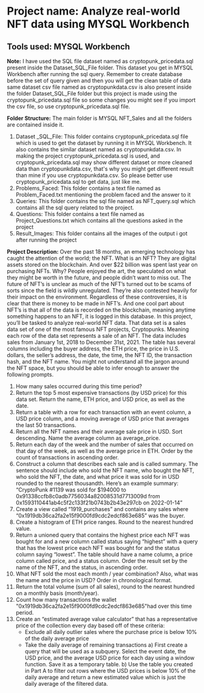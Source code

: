 # Project name: Analyze real-world NFT data using MYSQL Workbench

## Tools used: MYSQL Workbench

**Note:** I have used the SQL file dataset named as cryptopunk_pricedata.sql present inside the Dataset_SQL_File folder. This dataset you get in MYSQL Workbench after running the sql query. Remember to create database before the set of query given and then you will get the clean table of data same dataset csv file named as cryptopunkdata.csv is also present inside the folder Dataset_SQL_File folder but this project is made using the cryptopunk_pricedata.sql file so some changes you might see if you import the csv file, so use cryptopunk_pricedata.sql file.

**Folder Structure:** The main folder is MYSQL NFT_Sales and all the folders are contained inside it.  
1) Dataset _SQL_File: This folder contains cryptopunk_pricedata.sql file which is used to get the dataset by running it in MYSQL Workbench.
   It also contains the similar dataset named as cryptopunkdata.csv. In making the project cryptopunk_pricedata.sql is used, and cryptopunk_pricedata.sql may show different dataset or 
   more cleaned data than cryptopunkdata.csv, that's why you might get different result than mine if you use cryptopunkdata.csv. So please better use cryptopunk_pricedata.sql to get 
   data, just like me.
2) Problems_Faced: This folder contains a text file named as Problem_Faced.txt mentioning the problem faced and the answer to it
3) Queries: This folder contains the sql file named as NFT_query.sql which contains all the sql query related to the project.
4) Questions: This folder contains a text file named as Project_Questions.txt which contains all the questions asked in the project
5) Result_Images: This folder contains all the images of the output i got after running the project

**Project Description:** Over the past 18 months, an emerging technology has caught the attention of the world; the NFT. What is an NFT? They are digital assets stored on the blockchain. And over $22 billion was spent last year on purchasing NFTs. Why? People enjoyed the art, the speculated on what they might be worth in the future, and people didn’t want to miss out. 
The future of NFT’s is unclear as much of the NFT’s turned out to be scams of sorts since the field is wildly unregulated. They’re also contested heavily for their impact on the environment. Regardless of these controversies, it is clear that there is money to be made in NFT’s. And one cool part about NFT’s is that all of the data is recorded on the blockchain, meaning anytime something happens to an NFT, it is logged in this database. 
In this project, you’ll be tasked to analyze real-world NFT data. That data set is a sales data set of one of the most famous NFT projects, Cryptopunks. Meaning each row of the data set represents a sale of an NFT. The data includes sales from January 1st, 2018 to December 31st, 2021. The table has several columns including the buyer address, the ETH price, the price in U.S. dollars, the seller’s address, the date, the time, the NFT ID, the transaction hash, and the NFT name. You might not understand all the jargon around the NFT space, but you should be able to infer enough to answer the following prompts.
 
1) How many sales occurred during this time period? 
2) Return the top 5 most expensive transactions (by USD price) for this data set. Return the name, ETH price, and USD price, as well as the date.
3) Return a table with a row for each transaction with an event column, a USD price column, and a moving average of USD price that averages the last 50 transactions.
4) Return all the NFT names and their average sale price in USD. Sort descending. Name the average column as average_price.
5) Return each day of the week and the number of sales that occurred on that day of the week, as well as the average price in ETH. Order by the count of transactions in ascending order.
6) Construct a column that describes each sale and is called summary. The sentence should include who sold the NFT name, who bought the NFT, who sold the NFT, the date, and what price it 
   was sold for in USD rounded to the nearest thousandth.
   Here’s an example summary:
   “CryptoPunk #1139 was sold for $194000 to 0x91338ccfb8c0adb7756034a82008531d7713009d from 0x1593110441ab4c5f2c133f21b0743b2b43e297cb on 2022-01-14”
7) Create a view called “1919_purchases” and contains any sales where “0x1919db36ca2fa2e15f9000fd9cdc2edcf863e685” was the buyer.
8) Create a histogram of ETH price ranges. Round to the nearest hundred value. 
9) Return a unioned query that contains the highest price each NFT was bought for and a new column called status saying “highest” with a query that has the lowest price each NFT was 
   bought for and the status column saying “lowest”. The table should have a name column, a price column called price, and a status column. Order the result set by the name of the NFT, 
   and the status, in ascending order. 
10) What NFT sold the most each month / year combination? Also, what was the name and the price in USD? Order in chronological format. 
11) Return the total volume (sum of all sales), round to the nearest hundred on a monthly basis (month/year).
12) Count how many transactions the wallet "0x1919db36ca2fa2e15f9000fd9cdc2edcf863e685"had over this time period.
13) Create an “estimated average value calculator” that has a representative price of the collection every day based off of these criteria:
    - Exclude all daily outlier sales where the purchase price is below 10% of the daily average price
    - Take the daily average of remaining transactions
    a) First create a query that will be used as a subquery. Select the event date, the USD price, and the average USD price for each day using a window function. Save it as a temporary 
    table.
    b) Use the table you created in Part A to filter out rows where the USD prices is below 10% of the daily average and return a new estimated value which is just the daily average of 
    the filtered data.
